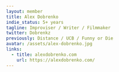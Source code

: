 ```yaml
---
layout: member
title: Alex Dobrenko
indie_status: 5+ years
tagline: Improviser / Writer / Filmmaker
twitter: Dobrenkz
previously: Distance / UCB / Funny or Die
avatar: /assets/alex-dobrenko.jpg
links:
  - title: alexdobrenko.com
    url: https://alexdobrenko.com/
---
```

